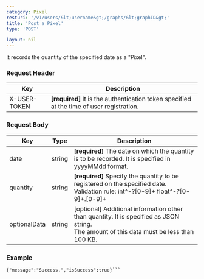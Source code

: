 ```yaml
---
category: Pixel
resturi: '/v1/users/&lt;username&gt;/graphs/&lt;graphID&gt;'
title: 'Post a Pixel'
type: 'POST'

layout: nil
---
```


It records the quantity of the specified date as a "Pixel".

### Request Header

|Key|Description|
|---|---|
|X-USER-TOKEN|**[required]** It is the authentication token specified at the time of user registration.|

### Request Body

|Key|Type|Description|
|---|---|---|
|date|string|**[required]** The date on which the quantity is to be recorded. It is specified in yyyyMMdd format.|
|quantity|string|**[required]** Specify the quantity to be registered on the specified date.<br>Validation rule: int^\-?[0-9]+ float^\-?[0-9]+\.[0-9]+|
|optionalData|string|[optional] Additional information other than quantity. It is specified as JSON string.<br>The amount of this data must be less than 100 KB.|

### Example

```$ curl -X POST https://pixe.la/v1/users/a-know/graphs/test-graph -H 'X-USER-TOKEN:thisissecret' -d '{"date":"20180915","quantity":"5","optionalData":"{\"key\":\"value\"}"}'
{"message":"Success.","isSuccess":true}```
